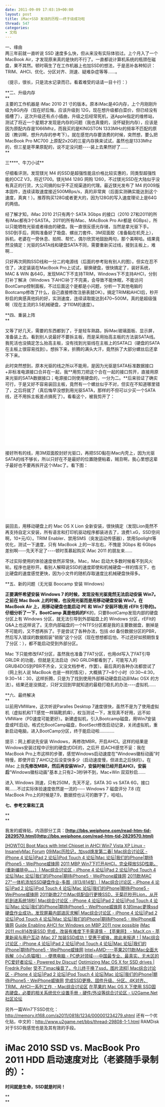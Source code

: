 ```yaml
---
date: 2011-09-09 17:03:19+00:00
layout: post
title: iMac+SSD 发烧的历程——终于烧成功啦
thread: 547
categories:
- 文档
---
```


一、缘由   
两三年前就一直听说 SSD 速度多么快，但从来没有实际体验过。上个月入了一个MacBook Air，才发现原来真的是快的不行了。一直都说计算机系统的瓶颈在磁盘，果不其然。顿时萌生了在工作机器上也加SSD的想法，于是恶补各种知识：TRIM、AHCI、优化、分区对齐、测速、疑难杂症等等……。<!-- more -->  

  


（提示，很长，只是流水记录而已，看着难受的话请一目十行：）

**二、升级内存  
**  
主要的工作机器是 iMac 2010 21 寸的版本。原本iMac是4G内存，上个月刚刚升级为8G内存（现在好后悔，应该升级到 12G，现在想升级都白菜价，但已经没有插槽了），这次升级还有点小插曲，升级之后经常死机，送Apple指定的维修站，测试了将近一个星期才发现是内存的问题（我也真傻的，没怀疑到内存），应该是因为原配内存是1066Mhz，而我买的是KINGSTON 1333MHz的频率不匹配的原因（教训啊，想升内存的参考下）。就在感觉内存要浪费的时候，突然想，要么把 MacBook Pro MC700 上原配2x2G的三星内存换来试试，虽然也是1333Mhz的，但三星是苹果原配的，说不定没问题----装上去果然好了……  
**  
  
三****、牛刀小试**  


仔细看评测，发现镁光 M4 的SSD是超强性能且价格比较实惠的，同类型超强性能的OCZ V3，将近1700。镁光M4 128G 网购 1260，不过镁光SSD在大陆似乎没有真正的行货，大公司搞的似乎不正规渠道的代理。最近镁光发布了 M4 的009版本固件，连续读取速度接近500MBps/s，真的非常爽（后面实测确实能达到这个速度，真爽！）。推荐购买128G或者更大的，因为128G的写入速度理论上是64G的两倍。  
  
经了解才知，iMac 2010 21只有两个 SATA 3Gbps 的接口（2010 27和2011的所有iMac都有3个SASTA，2011的所有iMac、MAcBook Pro Air都是 6GBps），所以只能牺牲光驱或者缘由的硬盘。我一直很反感光存储，当然是拿光驱下手。SSD到手后，网购准备好了吸盘、螺丝刀套件、3M双面胶（准备黏在机壳上），拆机，老婆在一旁休息、拍照、帮忙，偶尔欣赏地鼓励两句，那个美啊哈。结果竟然没搞定：光驱的SATA线和硬盘SATA不同，需要重新买过线，接到主板上，难啊…  
  
只好再次网购SSD线和一分二的电源线（后面的参考贴有别人的图）。但实在忍不住了，决定装装在MacBook Pro上试试，替换硬盘，很快搞定了，装好系统，MAC & WIN 各64G，发现MAC下不支持TRIM，Windows下不支持AHCI，分别打补丁解决（Windows 下AHCI补丁不完美，会导致不能休眠，不能访问BootCamp控制面板，不过后面这个是都是小问题，分析一下其他电脑的Bootcamp修改了什么，自己直接修改注册表就OK）。搞定TRIM和AHCI后，秒开秒启的爽感真他妈的好，实测速度，连续读取能达到470~500M，真的是超级强啊（现在主流的3.5机械硬盘，才110M的速度）。  
  
  
**四、重装上阵  
**  


又等了好几天，需要的东西都到了，于是轻车熟路，拆iMac玻璃面板、显示屏，准备装上去。看到别人说最好不要拆主板，而是采用抬高主板的方法装SATA线。我死活也没搞定怎么抬高主板，没有找到光驱线在主板上的SATA口（硬盘的SATA在主板上很容易找到）。想拆下来，折腾的满头大汗，竟然拆了大部分螺丝后还拿不下来。  
  
此时突然想到，原本光驱的线之所以不能用，是因为光驱是SATA标准数据接口+非标准电源接口合并在一起，我**用剪刀把这个合在一起的接口剪开，直接用原来光驱的SATA数据接口；电源接口则使用硬盘的，一分为二。**后来验证了确实可行，于是又好不容易装回主板，竟然有一个螺丝似乎不对，但实在不知道哪里错了，之后将就了（真后悔早没想到用光驱SATA，那样的不但可以少买一个SATA线，还不用拆主板差点搞死了）。看看这个，被我剪开了：  
![](attachment.php?fid=55)  
  
  
接好所有的线，用3M双面胶封好光驱口，再把SSD黏在iMac内壳上，因为光驱SATA的线不够长，所以只好在不是最好的位置随便粘着，贼丑啊，我心里想这辈子最好也不要再拆开这个iMac了。看下图：  
  
![](attachment.php?fid=56)  
  
装回去，用移动硬盘上的 Mac OS X Lion 全新安装，很快搞定（发现Lion竟然不再支持自定义安装，所有语言和打印机驱动程序都装进去了，浪费1.xG，SSD空间啊，10+元/G）。TRIM Enabler、禁用SMS（突发运动传感器），禁用Spolight等优化，测试一下速度，只有 MacBook 上的一半左右，不愧是 3Gbps 和 6Gbps 差别啊----先天不足了----顿时羡慕起购买 iMac 2011 的朋友来……  
  
不过实际使用的体验速度依然非常快，Mac，Mac 启动大多数时候看不到风火轮。程序也是秒开。看别人解释说SSD的速度即使和机械硬盘一样的情况下，也比硬盘的速度感觉更快，因为小文件的随机存取速度比机械硬盘快得多。  
  
  
**五、新的问题（无光驱 Boocamp 安装 Windows）  
  
**正要满怀希望安装 Windows 7 的时候，发现没有光驱竟然无法启动安装 Win7。之前在 Mac Book 上的时候，也没用光驱而是用移动硬盘安装 Win7。在 MacBook Air 上，用移动硬盘也能启动 PE 和 Win7 安装环境(用 rEFIt 引导的)。仔细分析了一下，BootCamp 真是他妈的F**K的，只要BootCamp发现内部的硬盘分区上有 Windows 分区，就无法引导到外部磁盘上的 Windows 分区，rEFIt的Q&A上也这样说了。无奈内部磁盘的一个NTFS分区都是我的主要数据盘，删掉是不可能的，又不想再拆了。于是尝试了各种办法，包括 dd 备份数据分区的PBR，然后写入错误的数据假装"销毁"这个分区（现在想想都后怕，不过还好如预期恢复了分区：），都不能启动受到外部分区。  
  
Mac 下只能修改FAT分区，虽然我也准备了FAT分区，也用dd写入了FAT引导 GRLDR 的功能，但就是无法启动（NO GRLDR都看到了，可能写入的GRUB4DOS到PBR不齐全，又没文档参考，作罢）。最后真的各种办法都尝试了（网上别人说 MacBook 也是一样的情况），大概搞了7~8个小时（0:30~4:30，9:30~14：30，这样折腾，只是为了找到使用外部移动硬盘启动非Mac OSX 的方法）。结果还是没搞定，只好又回到早就知道的最稳打稳扎的办法----虚拟机……  
  
  
**六、最终解决  
**  
以前用VMWare，这次听说Paralles Desktop 7速度很快，虽然不是为了使用虚拟机（虚拟机和TT感觉一样隔靴抓痒），权当测试一下，发现真不好用，远不如VMWare（PD速度可能更好）。新建虚拟机，引入Bootcamp磁盘，用Win7安装盘或PE启动，格式化BootCamp磁盘，BootSect修改启动记录，关闭虚拟机，重新启动电脑，进入BootCamp分区，终于能启动啦…………  
  
提示：网上都说先安装 Windows，再修改MBR，开启AHCI。这样的结果是Windows安装过程中识别的硬盘式IDE的，之后开
启ACHI感觉不妥：我在MacBook Pro上市这样的步骤，感觉Windows启动速度在"Windows徽标动画"时特慢，即使开启了AHCI之后没变快多少（启动速度慢，但进去之后快的）。在 iMac 上我**先修改MBR，然后再安装Win7，安装时候已经开启AHCI，安装后**"Windows徽标动画"基本上只有2~3秒钟不到，Mac+Win 双双秒启……  
  
进入 Windows 测速，只有250M，先天不足，SATA 3G vs SATA 6G，接口啊……不过实际体验速度依然是一流的---- Windows 7 磁盘评分 7.8 (在 MacBook Pro上的时候是7.9，数据控也认可的数字了，哈哈)。  
  


  


**七、参考文章和工具**

**  
**

我发的威锋贴，内涵部分工具：**[http://bbs.weiphone.com/read-htm-tid-2829570.html](http://bbs.weiphone.com/read-htm-tid-2829570.html)**

  


[[HOWTO] Boot Macs with Intel Chipset in AHCI Win7 Vista XP Linux - InsanelyMac Forum](http://www.insanelymac.com/forum/index.php?showtopic=126089&hl=)
[09iMac历险记，加ssd焕发第二春| Mac综合讨论区 - iPhone 4 论坛|iPad 2 论坛|iPod Touch 4 论坛|Mac 论坛|我们的iPhone|期待iPhone5 - WeiPhone威锋网](http://bbs.weiphone.com/read-htm-tid-2409328.html)
[2011 MBP Win7下打开AHCI，完全释放SSD性能。(重新编排中。。。）| Mac综合讨论区 - iPhone 4 论坛|iPad 2 论坛|iPod Touch 4 论坛|Mac 论坛|我们的iPhone|期待iPhone5 - WeiPhone威锋网](http://bbs.weiphone.com/read-htm-tid-2090369.html)
[2011款iMAC 27"一体机添加SSD硬盘作业-多图（813/814型）| Mac综合讨论区 - iPhone 4 论坛|iPad 2 论坛|iPod Touch 4 论坛|Mac 论坛|我们的iPhone|期待iPhone5 - WeiPhone威锋网](http://bbs.weiphone.com/read-htm-tid-2655854.html)
[2011新款27寸iMac低配自行更换SSD，无菊花秒开Lion，从开机到进系统18秒| Mac综合讨论区 - iPhone 4 论坛|iPad 2 论坛|iPod Touch 4 论坛|Mac 论坛|我们的iPhone|期待iPhone5 - WeiPhone威锋网](http://bbs.weiphone.com/read-htm-tid-2611347.html)
[8,1的imac更换ssd硬盘作业成功，发现屏幕内部进灰求解| Mac综合讨论区 - iPhone 4 论坛|iPad 2 论坛|iPod Touch 4 论坛|Mac 论坛|我们的iPhone|期待iPhone5 - WeiPhone威锋网](http://bbs.weiphone.com/read-htm-tid-1467667.html)
[Guide Enabling AHCI for Windows on MBP 2011 now possible](http://www.ocztechnologyforum.com/forum/showthread.php?87950-Enabling-AHCI-for-Windows-on-MBP-2011-now-possible)
[iMac 2011 mc814改装SSD 完成，改装有难度下手需谨慎 - 【苹果网】 - MacX.cn - 苹果新闻与用户互动](http://www.macx.cn/a/a89i1930905.htm)
[iMac 27 加装SSD成功！受惠于威锋，故此来报道！| Mac综合讨论区 - iPhone 4 论坛|iPad 2 论坛|iPod Touch 4 论坛|Mac 论坛|我们的iPhone|期待iPhone5 - WeiPhone威锋网](http://bbs.weiphone.com/read-htm-tid-1522225.html)
[Intel+AMD----苹果2011款iMac全面大拆解（小心杀猫哦） - 便携电脑 - PC绝对领域---中国最专业、最真实、无水区的PC爱好者论坛 - Powered by Discuz!](http://bbs.pceva.com.cn/viewthread.php?tid=18789&highlight=iMac)
[Optimizing Mac OS X for SSD drives | Fredrik Poller](http://poller.se/2010/08/optimizing-mac-os-x-for-ssd-drives/)
[受不了imac噪音了，今儿终于换了ssd，图片流程| Mac综合讨论区 - iPhone 4 论坛|iPad 2 论坛|iPod Touch 4 论坛|Mac 论坛|我们的iPhone|期待iPhone5 - WeiPhone威锋网](http://bbs.weiphone.com/read-htm-tid-1461092.html)
[完成SSD更换、固件升级、分区、4K对齐、TRIM、AHCI一系列工作, - Mac综合讨论区](http://www.91nes.cn/thread-970873-1-1.html)
[在苹果的 Mac OS X 下使用 SSD固态硬盘，必要的相关系统优化设置手册 - 硬件/外设等综合讨论区 - U2Game.Net社区论坛](http://www.u2game.net/bbs/thread-29808-1-1.html)
  

  
另外一篇Win7下SSD优化：http://memory.it168.com/a2011/0818/1234/000001234279.shtml
还有一个优化贴，中文的：http://www.u2game.net/bbs/thread-29808-1-1.html
RAMDisk对于SSD我感觉也是及其有效的手段。

  


  


# iMac 2010 SSD vs. MacBook Pro 2011 HDD 启动速度对比（老婆随手录制的）：

  
  
  
  
  


  


**时间就是生命，SSD就是时间！**

**  
**
